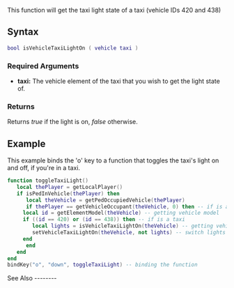 This function will get the taxi light state of a taxi (vehicle IDs 420 and 438)

Syntax
------

``` lua
bool isVehicleTaxiLightOn ( vehicle taxi )              
```

### Required Arguments

-   **taxi:** The vehicle element of the taxi that you wish to get the light state of.

### Returns

Returns *true* if the light is on, *false* otherwise.

Example
-------

<section name="Client" class="client" show="true">
This example binds the 'o' key to a function that toggles the taxi's light on and off, if you're in a taxi.

``` lua
function toggleTaxiLight()
   local thePlayer = getLocalPlayer()
   if isPedInVehicle(thePlayer) then
      local theVehicle = getPedOccupiedVehicle(thePlayer)
      if thePlayer == getVehicleOccupant(theVehicle, 0) then -- if is a driver
     local id = getElementModel(theVehicle) -- getting vehicle model
     if ((id == 420) or (id == 438)) then -- if is a taxi
        local lights = isVehicleTaxiLightOn(theVehicle) -- getting vehicle lights state
        setVehicleTaxiLightOn(theVehicle, not lights) -- switch lights
     end
      end   
   end
end
bindKey("o", "down", toggleTaxiLight) -- binding the function
```

</section>
See Also
--------
